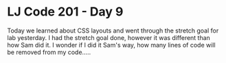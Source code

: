 # LJ Code 201 - Day 9

Today we learned about CSS layouts and went through the stretch goal for lab yesterday. I had the stretch goal done, however it was different than how Sam did it. I wonder if I did it Sam's way, how many lines of code will be removed from my code.....
